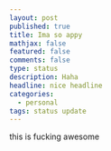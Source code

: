 ```yaml
---
layout: post
published: true
title: Ima so appy
mathjax: false
featured: false
comments: false
type: status
description: Haha
headline: nice headline
categories: 
  - personal
tags: status update
---
```


this is fucking awesome